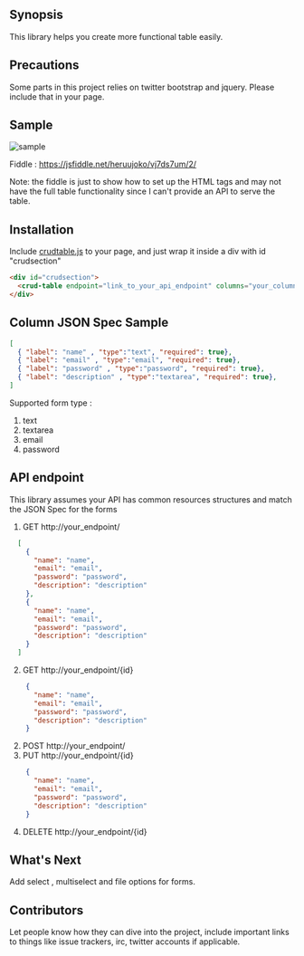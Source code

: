 ## Synopsis

This library helps you create more functional table easily.

## Precautions

Some parts in this project relies on twitter bootstrap and jquery. Please include that in your page.

## Sample

![sample](https://github.com/heruujoko/crudtable/blob/master/sample.gif)

Fiddle : https://jsfiddle.net/heruujoko/vj7ds7um/2/

Note: the fiddle is just to show how to set up the HTML tags and may not have the full table functionality since I can't provide an API to serve the table.

## Installation

Include [crudtable.js](https://github.com/heruujoko/crudtable/blob/master/dist/crudtable.js) to your page, and just wrap it inside a div with id "crudsection"

```html
<div id="crudsection">
  <crud-table endpoint="link_to_your_api_endpoint" columns="your_column_json_spec"></crud-table>
</div>  
```

## Column JSON Spec Sample

```json
[
  { "label": "name" , "type":"text", "required": true},
  { "label": "email" , "type":"email", "required": true},
  { "label": "password" , "type":"password", "required": true},
  { "label": "description" , "type":"textarea", "required": true},
]
```    

Supported form type :

1. text
2. textarea
3. email
4. password

## API endpoint

This library assumes your API has common resources structures and match the JSON Spec for the forms

1. GET http://your_endpoint/
```json
  [
    {
      "name": "name",
      "email": "email",
      "password": "password",
      "description": "description"
    },
    {
      "name": "name",
      "email": "email",
      "password": "password",
      "description": "description"
    }
  ]
```
2. GET http://your_endpoint/{id}
```json
    {
      "name": "name",
      "email": "email",
      "password": "password",
      "description": "description"
    }
```
2. POST http://your_endpoint/
3. PUT http://your_endpoint/{id}
```json
    {
      "name": "name",
      "email": "email",
      "password": "password",
      "description": "description"
    }
```
4. DELETE http://your_endpoint/{id}

## What's Next

Add select , multiselect and file options for forms.

## Contributors

Let people know how they can dive into the project, include important links to things like issue trackers, irc, twitter accounts if applicable.
